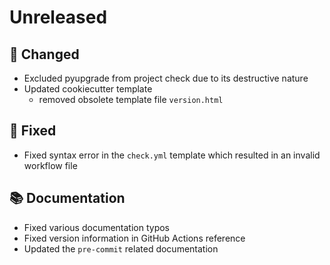 # Unreleased

## 🔧 Changed

* Excluded pyupgrade from project check due to its destructive nature
* Updated cookiecutter template
    - removed obsolete template file `version.html`

## 🐞 Fixed

* Fixed syntax error in the `check.yml` template which resulted in an invalid workflow file

## 📚 Documentation

* Fixed various documentation typos
* Fixed version information in GitHub Actions reference
* Updated the `pre-commit` related documentation
